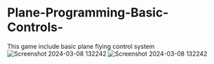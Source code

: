 # Plane-Programming-Basic-Controls-
This game include basic plane flying control system
![Screenshot 2024-03-08 132242](https://github.com/Gaurav-99/Plane-Programming-Basic-Controls-/assets/51323586/09551c8f-eda9-4e8b-91de-6a1bfa87ac0d)
![Screenshot 2024-03-08 132242]([https://github.com/Gaurav-99/Plane-Programming-Basic-Controls-/assets/51323586/09551c8f-eda9-4e8b-91de-6a1bfa87ac0d](https://github.com/Gaurav-99/Plane-Programming-Basic-Controls-/blob/main/Assets/Screenshot%202024-07-16%20145022.png))
